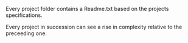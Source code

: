 Every project folder contains a Readme.txt based on the projects specifications. 

Every project in succession can see a rise in complexity relative to the preceeding one.
